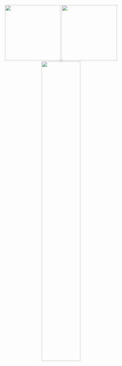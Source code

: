 <div align="center">
  <a href="https://github.com/marcato0">
  <img height="180em" src="https://github-readme-stats.vercel.app/api?username=marcato0&show_icons=true&theme=algolia&include_all_commits=true&count_private=true"/>
  <img height="180em" src="https://github-readme-stats.vercel.app/api/top-langs/?username=marcato0&layout=compact&langs_count=7&theme=algolia"/>
  <img width="50%" src="https://github.com/TheDudeThatCode/TheDudeThatCode/blob/master/Assets/Developer.gif">
</div>


  



